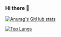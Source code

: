 ### Hi there 👋

<!--
**wonseok22/wonseok22** is a ✨ _special_ ✨ repository because its `README.md` (this file) appears on your GitHub profile.

Here are some ideas to get you started:

- 🔭 I’m currently working on ...
- 🌱 I’m currently learning ...
- 👯 I’m looking to collaborate on ...
- 🤔 I’m looking for help with ...
- 💬 Ask me about ...
- 📫 How to reach me: ...
- 😄 Pronouns: ...
- ⚡ Fun fact: ...
-->
[![Anurag's GitHub stats](https://github-readme-stats.vercel.app/api?username=wonseok22&theme=radical)](https://github.com/anuraghazra/github-readme-stats)  
     
[![Top Langs](https://github-readme-stats.vercel.app/api/top-langs/?username=wonseok22&exclude_repo=webs_class)](https://github.com/anuraghazra/github-readme-stats)

